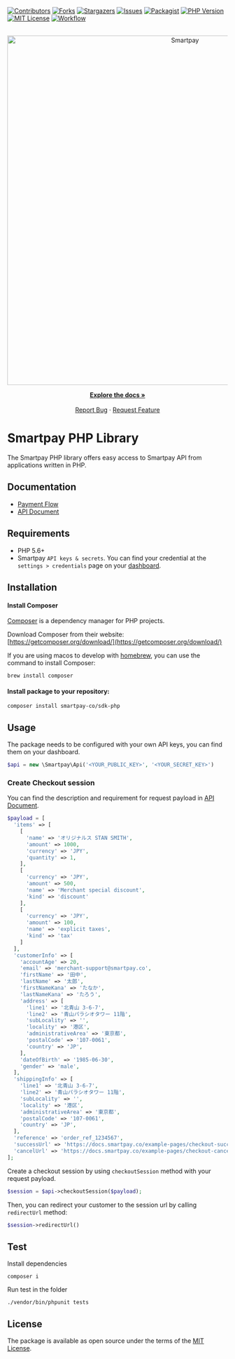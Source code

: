 <div id="top"></div>

<!-- PROJECT SHIELDS -->

[![Contributors][contributors-shield]][contributors-url]
[![Forks][forks-shield]][forks-url]
[![Stargazers][stars-shield]][stars-url]
[![Issues][issues-shield]][issues-url]
[![Packagist][packagist-shield]][packagist-url]
[![PHP Version][php-shield]][php-url]
[![MIT License][license-shield]][license-url]
[![Workflow][workflow-shield]][workflow-url]

<br />
<div align="center">
  <a href="https://github.com/smartpay-co/sdk-php">
		<picture>
			<source media="(prefers-color-scheme: dark)" srcset="https://assets.smartpay.co/logo/banner/smartpay-logo-dark.png" />
			<source media="(prefers-color-scheme: light)" srcset="https://assets.smartpay.co/logo/banner/smartpay-logo.png" />
			<img alt="Smartpay" src="https://assets.smartpay.co/logo/banner/smartpay-logo.png" style="width: 797px;" />
		</picture>
  </a>

  <p align="center">
    <a href="https://docs.smartpay.co/"><strong>Explore the docs »</strong></a>
    <br />
    <br />
    <a href="https://github.com/smartpay-co/sdk-php/issues">Report Bug</a>
    ·
    <a href="https://github.com/smartpay-co/sdk-php/issues">Request Feature</a>
  </p>
</div>

# Smartpay PHP Library

The Smartpay PHP library offers easy access to Smartpay API from applications written in PHP.

## Documentation

- [Payment Flow](https://docs.smartpay.co/#payment_flow)
- [API Document](https://api-doc.smartpay.co)

## Requirements

- PHP 5.6+
- Smartpay `API keys & secrets`. You can find your credential at the `settings > credentials` page on your [dashboard](https://dashboard.smartpay.co/settings/credentials).

## Installation

#### Install Composer

[Composer](https://getcomposer.org/) is a dependency manager for PHP projects.

Download Composer from their website: [https://getcomposer.org/download/](https://getcomposer.org/download/)

If you are using macos to develop with [homebrew](https://docs.brew.sh/), you can use the command to install Composer:

```shell
brew install composer
```

#### Install package to your repository:

```shell
composer install smartpay-co/sdk-php
```

## Usage

The package needs to be configured with your own API keys, you can find them on your dashboard.

```php
$api = new \Smartpay\Api('<YOUR_PUBLIC_KEY>', '<YOUR_SECRET_KEY>')
```

### Create Checkout session

You can find the description and requirement for request payload in [API Document](https://api-doc.smartpay.co/#8a3538b1-530c-448c-8bae-4a41cdf0b8fd).

```php
$payload = [
  'items' => [
    [
      'name' => 'オリジナルス STAN SMITH',
      'amount' => 1000,
      'currency' => 'JPY',
      'quantity' => 1,
    ],
    [
      'currency' => 'JPY',
      'amount' => 500,
      'name' => 'Merchant special discount',
      'kind' => 'discount'
    ],
    [
      'currency' => 'JPY',
      'amount' => 100,
      'name' => 'explicit taxes',
      'kind' => 'tax'
    ]
  ],
  'customerInfo' => [
    'accountAge' => 20,
    'email' => 'merchant-support@smartpay.co',
    'firstName' => '田中',
    'lastName' => '太郎',
    'firstNameKana' => 'たなか',
    'lastNameKana' => 'たろう',
    'address' => [
      'line1' => '北青山 3-6-7',
      'line2' => '青山パラシオタワー 11階',
      'subLocality' => '',
      'locality' => '港区',
      'administrativeArea' => '東京都',
      'postalCode' => '107-0061',
      'country' => 'JP',
    ],
    'dateOfBirth' => '1985-06-30',
    'gender' => 'male',
  ],
  'shippingInfo' => [
    'line1' => '北青山 3-6-7',
    'line2' => '青山パラシオタワー 11階',
    'subLocality' => '',
    'locality' => '港区',
    'administrativeArea' => '東京都',
    'postalCode' => '107-0061',
    'country' => 'JP',
  ],
  'reference' => 'order_ref_1234567',
  'successUrl' => 'https://docs.smartpay.co/example-pages/checkout-successful',
  'cancelUrl' => 'https://docs.smartpay.co/example-pages/checkout-canceled'
];
```

Create a checkout session by using `checkoutSession` method with your request payload.

```php
$session = $api->checkoutSession($payload);
```

Then, you can redirect your customer to the session url by calling `redirectUrl` method:

```php
$session->redirectUrl()
```

## Test

Install dependencies

```shell
composer i
```

Run test in the folder

```shell
./vendor/bin/phpunit tests
```

## License

The package is available as open source under the terms of the [MIT License](https://opensource.org/licenses/MIT).


<!-- MARKDOWN LINKS & IMAGES -->
<!-- https://www.markdownguide.org/basic-syntax/#reference-style-links -->
[contributors-shield]: https://img.shields.io/github/contributors/smartpay-co/sdk-php.svg
[contributors-url]: https://github.com/smartpay-co/sdk-php/graphs/contributors
[forks-shield]: https://img.shields.io/github/forks/smartpay-co/sdk-php.svg
[forks-url]: https://github.com/smartpay-co/sdk-php/network/members
[stars-shield]: https://img.shields.io/github/stars/smartpay-co/sdk-php.svg
[stars-url]: https://github.com/smartpay-co/sdk-php/stargazers
[issues-shield]: https://img.shields.io/github/issues/smartpay-co/sdk-php.svg
[issues-url]: https://github.com/smartpay-co/sdk-php/issues
[license-shield]: https://img.shields.io/github/license/smartpay-co/sdk-php.svg
[license-url]: https://github.com/smartpay-co/sdk-php/blob/main/LICENSE
[packagist-shield]: https://img.shields.io/packagist/v/smartpay-co/sdk-php.svg
[packagist-url]: https://packagist.org/packages/smartpay-co/sdk-php
[php-shield]: https://img.shields.io/packagist/php-v/smartpay-co/sdk-php.svg?logo=php&logoColor=white
[php-url]: https://packagist.org/packages/smartpay-co/sdk-php
[workflow-shield]: https://github.com/smartpay-co/sdk-php/actions/workflows/master.yml/badge.svg
[workflow-url]: https://github.com/smartpay-co/sdk-php/actions/workflows/master.yml

